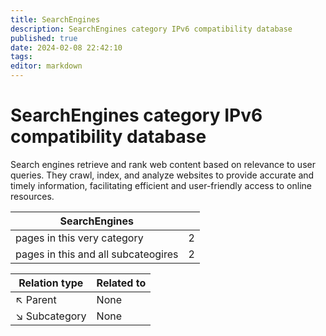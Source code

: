 ```yaml
---
title: SearchEngines
description: SearchEngines category IPv6 compatibility database
published: true
date: 2024-02-08 22:42:10 
tags:
editor: markdown
---
```


# SearchEngines category IPv6 compatibility database


Search engines retrieve and rank web content based on relevance to user queries. They crawl, index, and analyze websites to provide accurate and timely information, facilitating efficient and user-friendly access to online resources.


| SearchEngines   |   |
| - | - |
| pages in this very category | 2 |
| pages in this and all subcateogires | 2 |

| Relation type | Related to |
| - | - |
| :arrow_upper_left: Parent | None |
| :arrow_lower_right: Subcategory | None |